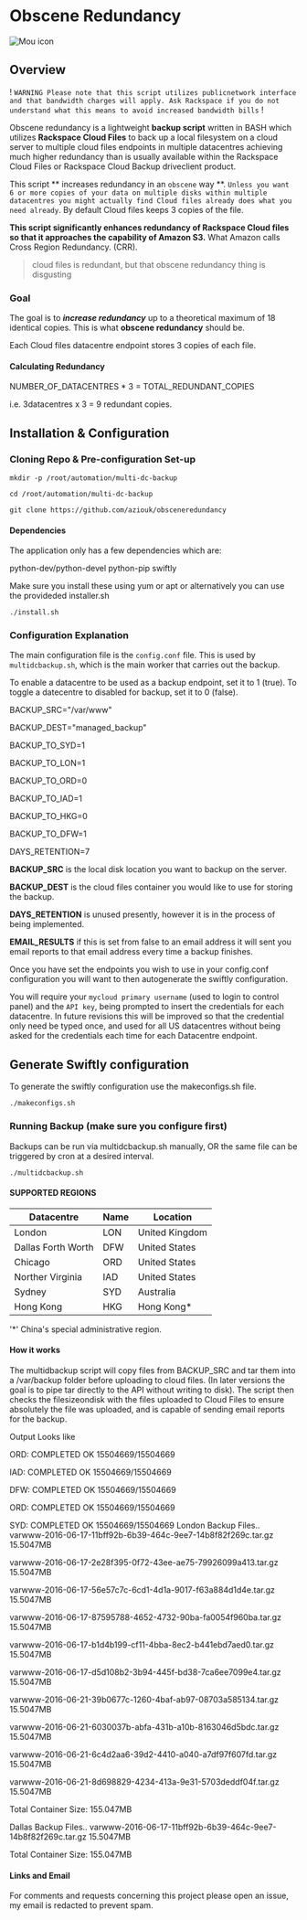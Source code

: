 # Obscene Redundancy

![Mou icon](http://i.imgur.com/sccHXFt.jpg)

## Overview

! `WARNING Please note that this script utilizes publicnetwork interface and that bandwidth charges will apply. Ask Rackspace if you do not understand what this means to avoid increased bandwidth bills` !

Obscene redundancy is a lightweight **backup script** written in BASH which utilizes **Rackspace Cloud Files** to back up a local filesystem on a cloud server to multiple cloud files endpoints in multiple datacentres achieving much higher redundancy than is usually available within the Rackspace Cloud Files or Rackspace Cloud Backup driveclient product.

This script ** increases redundancy in an `obscene` way **. `Unless you want 6 or more copies of your data on multiple disks within multiple datacentres you might actually find Cloud files already does what you need already`. By default Cloud files keeps 3 copies of the file.

**This script significantly enhances redundancy of Rackspace Cloud files so that it approaches the capability of Amazon S3.** What Amazon calls Cross Region Redundancy. (CRR).

> cloud files is redundant, but that obscene redundancy thing is disgusting

### Goal

The goal is to _**increase redundancy**_ up to a theoretical maximum of 18 identical copies. This is what **obscene redundancy** should be. 

Each Cloud files datacentre endpoint stores 3 copies of each file. 

#### Calculating Redundancy

NUMBER_OF_DATACENTRES * 3 = TOTAL_REDUNDANT_COPIES

i.e. 3datacentres x 3 = 9 redundant copies.

## Installation & Configuration

### Cloning Repo & Pre-configuration Set-up

`mkdir -p /root/automation/multi-dc-backup`

`cd /root/automation/multi-dc-backup`

`git clone https://github.com/aziouk/obsceneredundancy`

#### Dependencies

The application only has a few dependencies which are:

python-dev/python-devel
python-pip
swiftly 

Make sure you install these using yum or apt or alternatively you can use the provideded installer.sh

`./install.sh`


### Configuration Explanation

The main configuration file is the `config.conf` file. This is used by `multidcbackup.sh`, which is the main worker that carries out the backup.

To enable a datacentre to be used as a backup endpoint, set it to 1 (true). To toggle a datecentre to disabled for backup, set it to 0 (false).

BACKUP_SRC="/var/www"

BACKUP_DEST="managed_backup"

BACKUP_TO_SYD=1

BACKUP_TO_LON=1

BACKUP_TO_ORD=0

BACKUP_TO_IAD=1

BACKUP_TO_HKG=0

BACKUP_TO_DFW=1

DAYS_RETENTION=7


**BACKUP_SRC** is the local disk location you want to backup on the server.

**BACKUP_DEST** is the cloud files container you would like to use for storing the backup.

**DAYS_RETENTION** is unused presently, however it is in the process of being implemented.

**EMAIL_RESULTS** if this is set from false to an email address it will sent you email reports to that email address every time a backup finishes.

Once you have set the endpoints you wish to use in your config.conf configuration you will want to then autogenerate the swiftly configuration. 

You will require your `mycloud primary username` (used to login to control panel) and the `API key`, being prompted to insert the credentials for each datacentre. In future revisions this will be improved so that the credential only need be typed once, and used for all US datacentres without being asked for the credentials each time for each Datacentre endpoint. 


## Generate Swiftly configuration

To generate the swiftly configuration use the makeconfigs.sh file.

`./makeconfigs.sh`

### Running Backup (make sure you configure first)

Backups can be run via multidcbackup.sh manually, OR the same file can be triggered by cron at a desired interval.

`./multidcbackup.sh `


#### SUPPORTED REGIONS


Datacentre | Name | Location
------------ | ------------- | ------------
London | LON | United Kingdom
Dallas Forth Worth | DFW  | United States
Chicago | ORD | United States
Norther Virginia | IAD | United States
Sydney | SYD | Australia
Hong Kong | HKG | Hong Kong*

'*' China's special administrative region.

#### How it works

The multidbackup script will copy files from BACKUP_SRC and tar them into a /var/backup folder before uploading to cloud files. (In later versions the goal is to pipe tar directly to the API without writing to disk). The script then checks the filesizeondisk with the files uploaded to Cloud Files to ensure absolutely the file was uploaded, and is capable of sending email reports for the backup.

Output Looks like

ORD: COMPLETED OK 15504669/15504669

IAD: COMPLETED OK 15504669/15504669

DFW: COMPLETED OK 15504669/15504669

ORD: COMPLETED OK 15504669/15504669

SYD: COMPLETED OK 15504669/15504669
London Backup Files..
varwww-2016-06-17-11bff92b-6b39-464c-9ee7-14b8f82f269c.tar.gz 15.5047MB

varwww-2016-06-17-2e28f395-0f72-43ee-ae75-79926099a413.tar.gz 15.5047MB

varwww-2016-06-17-56e57c7c-6cd1-4d1a-9017-f63a884d1d4e.tar.gz 15.5047MB

varwww-2016-06-17-87595788-4652-4732-90ba-fa0054f960ba.tar.gz 15.5047MB

varwww-2016-06-17-b1d4b199-cf11-4bba-8ec2-b441ebd7aed0.tar.gz 15.5047MB

varwww-2016-06-17-d5d108b2-3b94-445f-bd38-7ca6ee7099e4.tar.gz 15.5047MB

varwww-2016-06-21-39b0677c-1260-4baf-ab97-08703a585134.tar.gz 15.5047MB

varwww-2016-06-21-6030037b-abfa-431b-a10b-8163046d5bdc.tar.gz 15.5047MB

varwww-2016-06-21-6c4d2aa6-39d2-4410-a040-a7df97f607fd.tar.gz 15.5047MB

varwww-2016-06-21-8d698829-4234-413a-9e31-5703deddf04f.tar.gz 15.5047MB

Total Container Size: 155.047MB

Dallas Backup Files..
varwww-2016-06-17-11bff92b-6b39-464c-9ee7-14b8f82f269c.tar.gz 15.5047MB

Total Container Size: 155.047MB

#### Links and Email

For comments and requests concerning this project please open an issue, my email is redacted to prevent spam.
